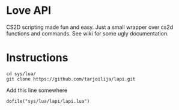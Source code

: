 Love API
========

CS2D scripting made fun and easy. Just a small wrapper over cs2d functions and commands. See wiki for some ugly documentation.

Instructions
============

    cd sys/lua/
    git clone https://github.com/tarjoilija/lapi.git

Add this line somewhere

    dofile("sys/lua/lapi/lapi.lua")
